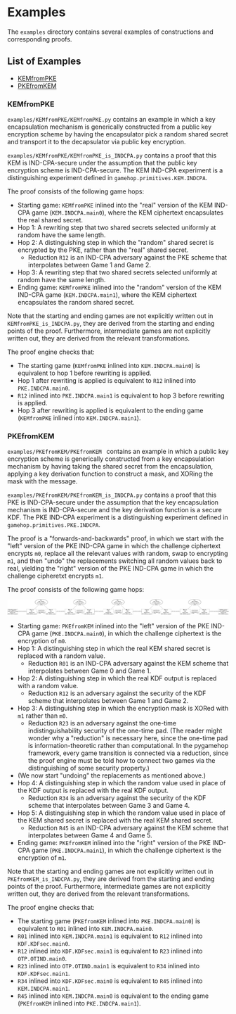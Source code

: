 # Examples

The `examples` directory contains several examples of constructions and corresponding proofs.

## List of Examples

- [KEMfromPKE](#KEMfromPKE)
- [PKEfromKEM](#PKEfromKEM)

### KEMfromPKE

`examples/KEMfromPKE/KEMfromPKE.py` contains an example in which a key encapsulation mechanism is generically constructed from a public key encryption scheme by having the encapsulator pick a random shared secret and transport it to the decapsulator via public key encryption.

`examples/KEMfromPKE/KEMfromPKE_is_INDCPA.py` contains a proof that this KEM is IND-CPA-secure under the assumption that the public key encryption scheme is IND-CPA-secure. The KEM IND-CPA experiment is a distinguishing experiment defined in `gamehop.primitives.KEM.INDCPA`.  

The proof consists of the following game hops:

- Starting game: `KEMfromPKE` inlined into the "real" version of the KEM IND-CPA game (`KEM.INDCPA.main0`), where the KEM ciphertext encapsulates the real shared secret.
- Hop 1: A rewriting step that two shared secrets selected uniformly at random have the same length.
- Hop 2: A distinguishing step in which the "random" shared secret is encrypted by the PKE, rather than the "real" shared secret.
	- Reduction `R12` is an IND-CPA adversary against the PKE scheme that interpolates between Game 1 and Game 2.
- Hop 3: A rewriting step that two shared secrets selected uniformly at random have the same length.
- Ending game: `KEMfromPKE` inlined into the "random" version of the KEM IND-CPA game (`KEM.INDCPA.main1`), where the KEM ciphertext encapsulates the random shared secret.

Note that the starting and ending games are not explicitly written out in `KEMfromPKE_is_INDCPA.py`, they are derived from the starting and ending points of the proof. Furthermore, intermediate games are not explicitly written out, they are derived from the relevant transformations.

The proof engine checks that:

- The starting game (`KEMfromPKE` inlined into `KEM.INDCPA.main0`) is equivalent to hop 1 before rewriting is applied.
- Hop 1 after rewriting is applied is equivalent to `R12` inlined into `PKE.INDCPA.main0`.
- `R12` inlined into `PKE.INDCPA.main1` is equivalent to hop 3 before rewriting is applied.
- Hop 3 after rewriting is applied is equivalent to the ending game (`KEMfromPKE` inlined into `KEM.INDCPA.main1`).

### PKEfromKEM

`examples/PKEfromKEM/PKEfromKEM ` contains an example in which a public key encryption scheme is generically constructed from a key encapsulation mechanism by having taking the shared secret from the encapsulation, applying a key derivation function to construct a mask, and XORing the mask with the message.

`examples/PKEfromKEM/PKEfromKEM_is_INDCPA.py` contains a proof that this PKE is IND-CPA-secure under the assumption that the key encapsulation mechanism is IND-CPA-secure and the key derivation function is a secure KDF. The PKE IND-CPA experiment is a distinguishing experiment defined in `gamehop.primitives.PKE.INDCPA`.  

The proof is a "forwards-and-backwards" proof, in which we start with the "left" version of the PKE IND-CPA game in which the challenge ciphertext encrypts `m0`, replace all the relevant values with random, swap to encrypting `m1`, and then "undo" the replacements switching all random values back to real, yielding the "right" version of the PKE IND-CPA game in which the challenge cipheretxt encrypts `m1`.

The proof consists of the following game hops:

![PKEfromKEM game hop diagram](images/PKEfromKEM_is_INDCPA.png)

- Starting game: `PKEfromKEM` inlined into the "left" version of the PKE IND-CPA game (`PKE.INDCPA.main0`), in which the challenge ciphertext is the encryption of `m0`.
- Hop 1: A distinguishing step in which the real KEM shared secret is replaced with a random value.
	- Reduction `R01` is an IND-CPA adversary against the KEM scheme that interpolates between Game 0 and Game 1.
- Hop 2: A distinguishing step in which the real KDF output is replaced with a random value.
	- Reduction `R12` is an adversary against the security of the KDF scheme that interpolates between Game 1 and Game 2.
- Hop 3: A distinguishing step in which the encryption mask is XORed with `m1` rather than `m0`.
	- Reduction `R23` is an adversary against the one-time indistinguishability security of the one-time pad.  (The reader might wonder why a "reduction" is necessary here, since the one-time pad is information-theoretic rather than computational. In the pygamehop framework, every game transition is connected via a reduction, since the proof engine must be told how to connect two games via the distinguishing of some security property.)
- (We now start "undoing" the replacements as mentioned above.)
- Hop 4: A distinguishing step in which the random value used in place of the KDF output is replaced with the real KDF output.
	- Reduction `R34` is an adversary against the security of the KDF scheme that interpolates between Game 3 and Game 4.
- Hop 5: A distinguishing step in which the random value used in place of the KEM shared secret is replaced with the real KEM shared secret.
	- Reduction `R45` is an IND-CPA adversary against the KEM scheme that interpolates between Game 4 and Game 5.
- Ending game: `PKEfromKEM` inlined into the "right" version of the PKE IND-CPA game (`PKE.INDCPA.main1`), in which the challenge ciphertext is the encryption of `m1`.

Note that the starting and ending games are not explicitly written out in `PKEfromKEM_is_INDCPA.py`, they are derived from the starting and ending points of the proof. Furthermore, intermediate games are not explicitly written out, they are derived from the relevant transformations.

The proof engine checks that:

- The starting game (`PKEfromKEM` inlined into `PKE.INDCPA.main0`) is equivalent to `R01` inlined into `KEM.INDCPA.main0`.
- `R01` inlined into `KEM.INDCPA.main1` is equivalent to `R12` inlined into `KDF.KDFsec.main0`.
- `R12` inlined into `KDF.KDFsec.main1` is equivalent to `R23` inlined into `OTP.OTIND.main0`.
- `R23` inlined into `OTP.OTIND.main1` is equivalent to `R34` inlined into `KDF.KDFsec.main1`. 
- `R34` inlined into `KDF.KDFsec.main0` is equivalent to `R45` inlined into `KEM.INDCPA.main1`.
- `R45` inlined into `KEM.INDCPA.main0` is equivalent to the ending game (`PKEfromKEM` inlined into `PKE.INDCPA.main1`).
